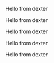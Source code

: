  
Hello from dexter
 
Hello from dexter
 
Hello from dexter
 
Hello from dexter
 
Hello from dexter
